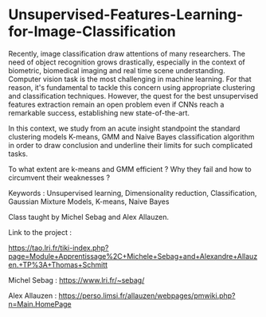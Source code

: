 # Unsupervised-Features-Learning-for-Image-Classification

Recently, image classification draw attentions of many researchers. The need of object recognition  grows drastically, especially in the context of biometric, biomedical imaging and real time scene understanding. Computer vision task is the most challenging in machine learning. For that reason, it's fundamental to tackle this concern  using appropriate clustering and classification techniques.  However, the quest for the best unsupervised features extraction remain an open problem even if CNNs reach  a remarkable success, establishing new state-of-the-art.

In this context, we study from an acute insight standpoint the standard clustering models K-means, GMM and Naive Bayes classification  algorithm in order to draw conclusion and underline their limits for such complicated tasks.

To what extent are k-means and GMM efficient ? Why they fail and how to circumvent their weaknesses ?


Keywords : Unsupervised learning, Dimensionality  reduction, Classification,  Gaussian Mixture Models, K-means, Naive Bayes


Class taught by Michel Sebag and Alex Allauzen.

Link to the project : 

https://tao.lri.fr/tiki-index.php?page=Module+Apprentissage%2C+Michele+Sebag+and+Alexandre+Allauzen.+TP%3A+Thomas+Schmitt

Michel Sebag :  https://www.lri.fr/~sebag/

Alex Allauzen :  https://perso.limsi.fr/allauzen/webpages/pmwiki.php?n=Main.HomePage
